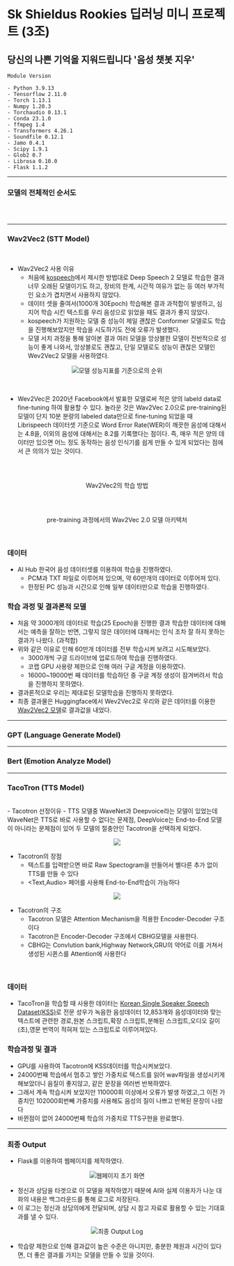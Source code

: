 # Sk Shieldus Rookies 딥러닝 미니 프로젝트 (3조)

## 당신의 나쁜 기억을 지워드립니다 '음성 챗봇 지우'
```
Module Version

- Python 3.9.13
- Tensorflow 2.11.0
- Torch 1.13.1
- Numpy 1.20.3
- Torchaudio 0.13.1
- Conda 23.1.0
- ffmpeg 1.4
- Transformers 4.26.1
- Soundfile 0.12.1
- Jamo 0.4.1
- Scipy 1.9.1
- Glob2 0.7
- Librosa 0.10.0
- Flask 1.1.2
```
---

### 모델의 전체적인 순서도
<br/>

<p align="center">
  <img src="https://user-images.githubusercontent.com/56999067/225790589-6120e1b9-fd0c-4b47-9a5f-09a7e0d10ae7.PNG" alt="">
</p>

---

### Wav2Vec2 (STT Model)

<br/>

- Wav2Vec2 사용 이유 
  - 처음에 [kospeech](https://github.com/sooftware/kospeech)에서 제시한 방법대로 Deep Speech 2 모델로 학습한 결과 너무 오래된 모델이기도 하고, 장비의 한계, 시간적 여유가 없는 등 여러 부가적인 요소가 겹치면서 사용하지 않았다.
  - 데이터 셋을 줄여서(1000개 30Epoch) 학습해본 결과 과적합이 발생하고, 심지어 학습 시킨 텍스트를 우리 음성으로 읽었을 때도 결과가 좋지 않았다.
  - kospeech가 지원하는 모델 중 성능이 제일 괜찮은 Conformer 모델로도 학습을 진행해보았지만 학습을 시도하기도 전에 오류가 발생했다.
  - 모델 서치 과정을 통해 알아본 결과 여러 모델을 앙상블한 모델이 전반적으로 성능이 좋게 나와서, 앙상블로도 괜찮고, 단일 모델로도 성능이 괜찮은 모델인 Wev2Vec2 모델을 사용하였다.
 
 <p align="center">
  <img src="https://user-images.githubusercontent.com/56999067/225802395-790159b1-3f9c-4486-b59b-b6b55c877d34.PNG" alt="모델 성능지표를 기준으로의 순위">
</p>

 
<br/>
 
 - Wev2Vec은 2020년 Facebook에서 발표한 모델로써 적은 양의 labeld data로 fine-tuning 하여 활용할 수 있다. 놀라운 것은 Wav2Vec 2.0으로 pre-training된 모델이 단지 10분 분량의 labeled data만으로 fine-tuning 되었을 때 Librispeech 데이터셋 기준으로 Word Error Rate(WER)이 깨끗한 음성에 대해서는 4.8을, 이외의 음성에 대해서는 8.2를 기록했다는 점이다. 즉, 매우 적은 양의 데이터만 있으면 어느 정도 동작하는 음성 인식기를 쉽게 만들 수 있게 되었다는 점에서 큰 의의가 있는 것이다.
 
<br/>
 
<p align="center">
  <img src="https://user-images.githubusercontent.com/56999067/225790067-f3d0f2ba-815d-484a-9fd5-4f516141c544.png" alt="">
</p>
<p align="center">
  Wav2Vec2의 학습 방법
</p>

<br/>

<p align="center">
  <img src="https://user-images.githubusercontent.com/56999067/225790589-6120e1b9-fd0c-4b47-9a5f-09a7e0d10ae7.PNG" alt="">
</p>
<p align="center">
  pre-training 과정에서의 Wav2Vec 2.0 모델 아키텍처
</p>

<br/>

### 데이터

- AI Hub 한국어 음성 데이터셋를 이용하여 학습을 진행하였다.
  - PCM과 TXT 파일로 이루어져 있으며, 약 60만개의 데이터로 이루어져 있다.
  - 한정된 PC 성능과 시간으로 인해 일부 데이터만으로 학습을 진행하였다.
  
### 학습 과정 및 결과론적 모델

- 처음 약 3000개의 데이터로 학습(25 Epoch)을 진행한 결과 학습한 데이터에 대해서는 예측을 잘하는 반면, 그렇지 않은 데이터에 대해서는 인식 조차 잘 하지 못하는 결과가 나왔다. (과적합)
- 위와 같은 이유로 인해 60만개 데이터를 전부 학습시켜 보려고 시도해보았다.
  - 3000개씩 구글 드라이브에 업로드하여 학습을 진행하였다.
  - 코랩 GPU 사용량 제한으로 인해 여러 구글 계정을 이용하였다.
  - 16000~19000번 째 데이터를 학습하던 중 구글 계정 생성이 잠겨버려서 학습을 진행하지 못하였다.
- 결과론적으로 우리는 제대로된 모델학습을 진행하지 못하였다.
- 최종 결과물은 Huggingface에서 Wev2Vec2로 우리와 같은 데이터를 이용한 [Wav2Vec2 모델](https://huggingface.co/cheulyop/wav2vec2-large-xlsr-ksponspeech_1-20)로 결과값을 내었다.
    

---


### GPT (Language Generate Model)


---

### Bert (Emotion Analyze Model)


---

### TacoTron (TTS Model)
<br/>
- Tacotron 선정이유
  - TTS 모델중 WaveNet과 Deepvoice라는 모델이 있었는데 WaveNet은 TTS로 바로 사용할 수 없다는 문제점, DeepVoice는 End-to-End 모델이 아니라는 문제점이 있어 두 모델의 절충안인 Tacotron을 선택하게 되었다.

 <p align="center">
  <img src="https://user-images.githubusercontent.com/123059090/225828787-417e0f7c-19b9-4096-97d9-2596dc8267a3.png">
</p>

- Tacotron의 장점
  - 텍스트를 입력받으면 바로 Raw Spectogram을 만들어서 별다른 추가 없이 TTS를 만들 수 있다
  - <Text,Audio> 페어를 사용해 End-to-End학습이 가능하다


 <p align="center">
  <img src="https://user-images.githubusercontent.com/123059090/225838662-aa76fb45-f125-42d4-b69e-389e6e9f1613.png">
</p>

- Tacotron의 구조
  - Tacotron 모델은 Attention Mechanism을 적용한 Encoder-Decoder 구조이다
  - Tacotron은 Encoder-Decoder 구조에서 CBHG모델을 사용한다.
  - CBHG는 Convlution bank,Highway Network,GRU의 약어로 이를 거쳐서 생성된 시퀸스를 Attention에 사용한다

<br/>

### 데이터
- TacoTron을 학습할 때 사용한 데이터는 [Korean Single Speaker Speech Dataset(KSS)](https://www.kaggle.com/datasets/bryanpark/korean-single-speaker-speech-dataset)로 전문 성우가 녹음한 음성데이터 12,853개와 음성데이터와 맞는 텍스트에 관련한 경로,원본 스크립트,확장 스크립트,분해된 스크립트,오디오 길이(초),영문 번역이 적혀져 있는 스크립트로 이루어져있다.

### 학습과정 및 결과
- GPU를 사용하여 Tacotron에 KSS데이터를 학습시켜보았다.
- 24000번째 학습에서 멈추고 쌓인 가중치로 텍스트를 읽어 wav파일을 생성시키게 해보았더니 음질이 좋지않고, 같은 문장을 여러번 반복하였다.
- 그래서 계속 학습시켜 보았지만 110000회 이상에서 오류가 발생 하였고,그 이전 가중치인 102000회번빼 가중치를 사용해도 음성의 질이 나쁘고 반복된 문장이 나왔다
- 바뀐점이 없어 24000번째 학습의 가중치로 TTS구현을 완료했다.

---

### 최종 Output

- Flask를 이용하여 웹페이지를 제작하였다.
<p align="center">
  <img src="https://user-images.githubusercontent.com/56999067/225812819-ec9586e7-88cf-4597-b41f-c47c1674e08d.PNG" alt="웹페이지 초기 화면">
</p>

- 정신과 상담을 타겟으로 이 모델을 제작하였기 때문에 AI와 실제 이용자가 나눈 대화의 내용은 백그라운드를 통해 로그로 저장된다.
- 이 로그는 정신과 상담의에게 전달되며, 상담 시 참고 자료로 활용할 수 있는 기대효과를 낼 수 있다.

<p align="center">
  <img src="https://user-images.githubusercontent.com/56999067/225812821-135a5926-dab9-4d2a-adcc-e73120b0039f.PNG" alt="최종 Output Log">
</p>

- 학습량 제한으로 인해 결과값이 높은 수준은 아니지만, 충분한 제원과 시간이 있다면, 더 좋은 결과를 가지는 모델을 만들 수 있을 것이다.
